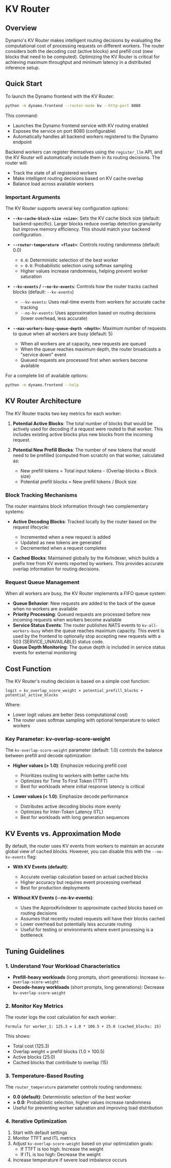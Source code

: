 <!--
SPDX-FileCopyrightText: Copyright (c) 2025 NVIDIA CORPORATION & AFFILIATES. All rights reserved.
SPDX-License-Identifier: Apache-2.0
-->

# KV Router

## Overview

Dynamo's KV Router makes intelligent routing decisions by evaluating the computational cost of processing requests on different workers. The router considers both the decoding cost (active blocks) and prefill cost (new blocks that need to be computed). Optimizing the KV Router is critical for achieving maximum throughput and minimum latency in a distributed inference setup.

## Quick Start

To launch the Dynamo frontend with the KV Router:

```bash
python -m dynamo.frontend --router-mode kv --http-port 8080
```

This command:
- Launches the Dynamo frontend service with KV routing enabled
- Exposes the service on port 8080 (configurable)
- Automatically handles all backend workers registered to the Dynamo endpoint

Backend workers can register themselves using the `register_llm` API, and the KV Router will automatically include them in its routing decisions. The router will:
- Track the state of all registered workers
- Make intelligent routing decisions based on KV cache overlap
- Balance load across available workers

### Important Arguments

The KV Router supports several key configuration options:

- **`--kv-cache-block-size <size>`**: Sets the KV cache block size (default: backend-specific). Larger blocks reduce overlap detection granularity but improve memory efficiency. This should match your backend configuration.

- **`--router-temperature <float>`**: Controls routing randomness (default: 0.0)
  - `0.0`: Deterministic selection of the best worker
  - `> 0.0`: Probabilistic selection using softmax sampling
  - Higher values increase randomness, helping prevent worker saturation

- **`--kv-events` / `--no-kv-events`**: Controls how the router tracks cached blocks (default: `--kv-events`)
  - `--kv-events`: Uses real-time events from workers for accurate cache tracking
  - `--no-kv-events`: Uses approximation based on routing decisions (lower overhead, less accurate)

- **`--max-workers-busy-queue-depth <depth>`**: Maximum number of requests to queue when all workers are busy (default: 5)
  - When all workers are at capacity, new requests are queued
  - When the queue reaches maximum depth, the router broadcasts a "service down" event
  - Queued requests are processed first when workers become available

For a complete list of available options:
```bash
python -m dynamo.frontend --help
```

## KV Router Architecture

The KV Router tracks two key metrics for each worker:

1. **Potential Active Blocks**: The total number of blocks that would be actively used for decoding if a request were routed to that worker. This includes existing active blocks plus new blocks from the incoming request.

2. **Potential New Prefill Blocks**: The number of new tokens that would need to be prefilled (computed from scratch) on that worker, calculated as:
   - New prefill tokens = Total input tokens - (Overlap blocks × Block size)
   - Potential prefill blocks = New prefill tokens / Block size

### Block Tracking Mechanisms

The router maintains block information through two complementary systems:

- **Active Decoding Blocks**: Tracked locally by the router based on the request lifecycle:
  - Incremented when a new request is added
  - Updated as new tokens are generated
  - Decremented when a request completes

- **Cached Blocks**: Maintained globally by the KvIndexer, which builds a prefix tree from KV events reported by workers. This provides accurate overlap information for routing decisions.

### Request Queue Management

When all workers are busy, the KV Router implements a FIFO queue system:

- **Queue Behavior**: New requests are added to the back of the queue when no workers are available
- **Priority Processing**: Queued requests are processed before new incoming requests when workers become available
- **Service Status Events**: The router publishes NATS events to `kv-all-workers-busy` when the queue reaches maximum capacity. This event is used by the frontend to optionally stop accepting new requests with a 503 (SERVICE_UNAVAILABLE) status code.
- **Queue Depth Monitoring**: The queue depth is included in service status events for external monitoring

## Cost Function

The KV Router's routing decision is based on a simple cost function:

```
logit = kv_overlap_score_weight × potential_prefill_blocks + potential_active_blocks
```

Where:
- Lower logit values are better (less computational cost)
- The router uses softmax sampling with optional temperature to select workers

### Key Parameter: kv-overlap-score-weight

The `kv-overlap-score-weight` parameter (default: 1.0) controls the balance between prefill and decode optimization:

- **Higher values (> 1.0)**: Emphasize reducing prefill cost
  - Prioritizes routing to workers with better cache hits
  - Optimizes for Time To First Token (TTFT)
  - Best for workloads where initial response latency is critical

- **Lower values (< 1.0)**: Emphasize decode performance
  - Distributes active decoding blocks more evenly
  - Optimizes for Inter-Token Latency (ITL)
  - Best for workloads with long generation sequences

## KV Events vs. Approximation Mode

By default, the router uses KV events from workers to maintain an accurate global view of cached blocks. However, you can disable this with the `--no-kv-events` flag:

- **With KV Events (default)**:
  - Accurate overlap calculation based on actual cached blocks
  - Higher accuracy but requires event processing overhead
  - Best for production deployments

- **Without KV Events (--no-kv-events)**:
  - Uses the ApproxKvIndexer to approximate cached blocks based on routing decisions
  - Assumes that recently routed requests will have their blocks cached
  - Lower overhead but potentially less accurate routing
  - Useful for testing or environments where event processing is a bottleneck

## Tuning Guidelines

### 1. Understand Your Workload Characteristics

- **Prefill-heavy workloads** (long prompts, short generations): Increase `kv-overlap-score-weight`
- **Decode-heavy workloads** (short prompts, long generations): Decrease `kv-overlap-score-weight`

### 2. Monitor Key Metrics

The router logs the cost calculation for each worker:
```
Formula for worker_1: 125.3 = 1.0 * 100.5 + 25.0 (cached_blocks: 15)
```

This shows:
- Total cost (125.3)
- Overlap weight × prefill blocks (1.0 × 100.5)
- Active blocks (25.0)
- Cached blocks that contribute to overlap (15)

### 3. Temperature-Based Routing

The `router_temperature` parameter controls routing randomness:
- **0.0 (default)**: Deterministic selection of the best worker
- **> 0.0**: Probabilistic selection, higher values increase randomness
- Useful for preventing worker saturation and improving load distribution

### 4. Iterative Optimization

1. Start with default settings
2. Monitor TTFT and ITL metrics
3. Adjust `kv-overlap-score-weight` based on your optimization goals:
   - If TTFT is too high: Increase the weight
   - If ITL is too high: Decrease the weight
4. Increase temperature if severe load imbalance occurs